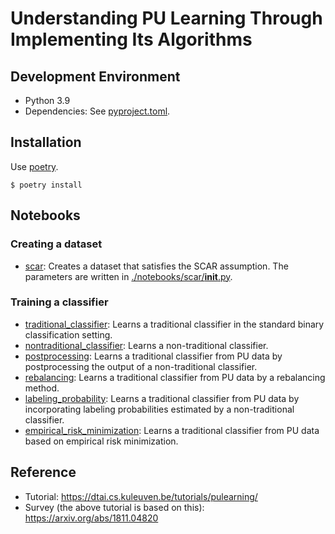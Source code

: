 # Understanding PU Learning Through Implementing Its Algorithms

## Development Environment

- Python 3.9
- Dependencies: See [pyproject.toml](./pyproject.toml).

## Installation

Use [poetry](https://python-poetry.org/).

```
$ poetry install
```

## Notebooks

### Creating a dataset

- [scar](./notebooks/scar.ipynb): Creates a dataset that satisfies the SCAR assumption. The parameters are written in [./notebooks/scar/__init__.py](./notebooks/scar/__init__.py).

### Training a classifier

- [traditional_classifier](./noteboooks/traditional_classifier.ipynb): Learns a traditional classifier in the standard binary classification setting.
- [nontraditional_classifier](./noteboooks/nontraditional_classifier.ipynb): Learns a non-traditional classifier.
- [postprocessing](./notebooks/postprocessing.ipynb): Learns a traditional classifier from PU data by postprocessing the output of a non-traditional classifier.
- [rebalancing](./notebooks/rebalancing.ipynb): Learns a traditional classifier from PU data by a rebalancing method.
- [labeling_probability](notebooks/.ipynb_checkpoints/labeling_probability.ipynb): Learns a traditional classifier from PU data by incorporating labeling probabilities estimated by a non-traditional classifier.
- [empirical_risk_minimization](./notebooks/empirical_risk_minimization.ipynb): Learns a traditional classifier from PU data based on empirical risk minimization.

## Reference

- Tutorial: https://dtai.cs.kuleuven.be/tutorials/pulearning/
- Survey (the above tutorial is based on this): https://arxiv.org/abs/1811.04820
